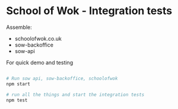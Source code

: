 # School of Wok - Integration tests

Assemble:
- schoolofwok.co.uk
- sow-backoffice
- sow-api

For quick demo and testing

```sh

# Run sow api, sow-backoffice, schoolofwok
npm start

# run all the things and start the integration tests
npm test
```
